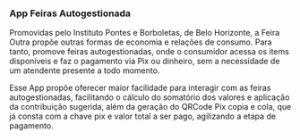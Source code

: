 ### App Feiras Autogestionada

Promovidas pelo Instituto Pontes e Borboletas, de Belo Horizonte, a Feira Outra propõe outras formas de economia e relações de consumo.
Para tanto, promove feiras autogestionadas, onde o consumidor acessa os items disponíveis e faz o pagamento via Pix ou dinheiro, sem a necessidade de um atendente presente a todo momento.

Esse App propõe oferecer maior facilidade para interagir com as feiras autogestionadas, facilitando o cálculo do somatório dos valores e aplicação da contribuição sugerida, além da geração do QRCode Pix copia e cola, que já consta com a chave pix e valor total a ser pago, agilizando a etapa de pagamento.